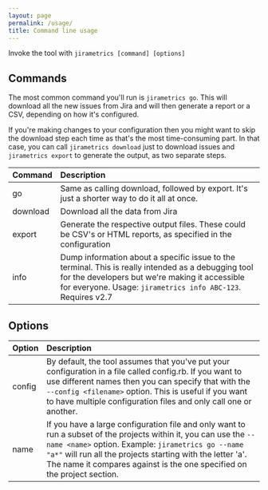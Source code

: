 ```yaml
---
layout: page
permalink: /usage/
title: Command line usage
---
```


Invoke the tool with `jirametrics [command] [options]`

## Commands

The most common command you'll run is `jirametrics go`. This will download all the new issues from Jira and will then generate a report or a CSV, depending on how it's configured.

If you're making changes to your configuration then you might want to skip the download step each time as that's the most time-consuming part. In that case, you can call `jirametrics download` just to download issues and `jirametrics export` to generate the output, as two separate steps.

| Command | Description |
|:--------|:-------|
| go | Same as calling download, followed by export. It's just a shorter way to do it all at once. |
| download | Download all the data from Jira |
| export | Generate the respective output files. These could be CSV's or HTML reports, as specified in the configuration |
| info | Dump information about a specific issue to the terminal. This is really intended as a debugging tool for the developers but we're making it accessible for everyone. Usage: `jirametrics info ABC-123`. Requires v2.7 |

## Options

| Option | Description |
|:--------|:-------|
| config | By default, the tool assumes that you've put your configuration in a file called config.rb. If you want to use different names then you can specify that with the `--config <filename>` option. This is useful if you want to have multiple configuration files and only call one or another. |
| name | If you have a large configuration file and only want to run a subset of the projects within it, you can use the `--name <name>` option. Example: `jirametrics go --name "a*"` will run all the projects starting with the letter 'a'. The name it compares against is the one specified on the project section. |
